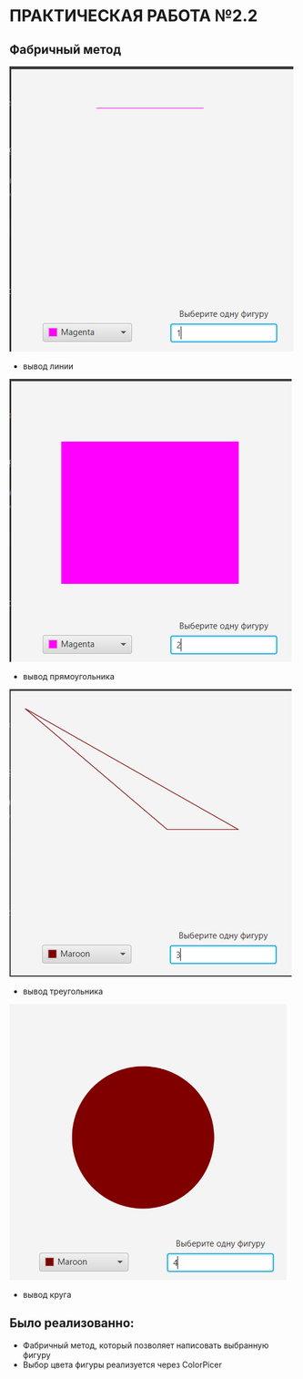# ПРАКТИЧЕСКАЯ РАБОТА №2.2
## Фабричный метод

![ОКНО ПРОГРАММЫ](1.PNG)
- вывод линии

![ОКНО ПРОГРАММЫ](1.1.PNG)
- вывод прямоугольника

![ОКНО ПРОГРАММЫ](1.2.PNG)
- вывод треугольника

![ОКНО ПРОГРАММЫ](1.3.PNG)
- вывод круга
## Было реализованно:
- Фабричный метод, который позволяет написовать выбранную фигуру
- Выбор цвета фигуры реализуется через ColorPicer
